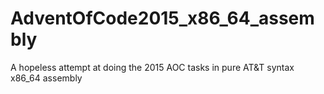 # AdventOfCode2015_x86_64_assembly
A hopeless attempt at doing the 2015 AOC tasks in pure AT&amp;T syntax x86_64 assembly
